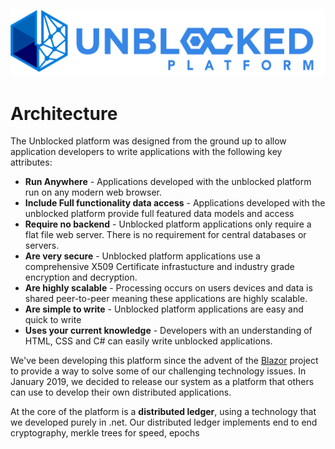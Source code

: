 ![Logo](./img/UPWT.png)
# Architecture
The Unblocked platform was designed from the ground up to allow application developers to write applications with the following key attributes:

* **Run Anywhere** - Applications developed with the unblocked platform run on any modern web browser.
* **Include Full functionality data access** - Applications developed with the unblocked platform provide full featured data models and access
* **Require no backend** - Unblocked platform applications only require a flat file web server. There is no requirement for central databases or servers.
* **Are very secure** - Unblocked platform applications use a comprehensive X509 Certificate infrastucture and industry grade encryption and decryption.
* **Are highly scalable** - Processing occurs on users devices and data is shared peer-to-peer meaning these applications are highly scalable.
* **Are simple to write** - Unblocked platform applications are easy and quick to write
* **Uses your current knowledge** - Developers with an understanding of HTML, CSS and C# can easily write unblocked applications.

We've been developing this platform since the advent of the [Blazor](https://blazor.net) project to provide a way to solve some of our challenging technology issues. In January 2019, we decided to release our system as a platform that others can use to develop their own distributed applications.

At the core of the platform is a **distributed ledger**, using a technology that we developed purely in .net. Our distributed ledger implements end to end cryptography, merkle trees for speed, epochs 
